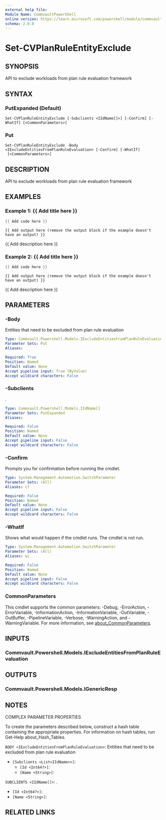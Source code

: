 ```yaml
---
external help file:
Module Name: CommvaultPowerShell
online version: https://learn.microsoft.com/powershell/module/commvaultpowershell/set-cvplanruleentityexclude
schema: 2.0.0
---
```


# Set-CVPlanRuleEntityExclude

## SYNOPSIS
API to exclude workloads from plan rule evaluation framework

## SYNTAX

### PutExpanded (Default)
```
Set-CVPlanRuleEntityExclude [-Subclients <IIdName[]>] [-Confirm] [-WhatIf] [<CommonParameters>]
```

### Put
```
Set-CVPlanRuleEntityExclude -Body <IExcludeEntitiesFromPlanRuleEvaluation> [-Confirm] [-WhatIf]
 [<CommonParameters>]
```

## DESCRIPTION
API to exclude workloads from plan rule evaluation framework

## EXAMPLES

### Example 1: {{ Add title here }}
```powershell
{{ Add code here }}
```

```output
{{ Add output here (remove the output block if the example doesn't have an output) }}
```

{{ Add description here }}

### Example 2: {{ Add title here }}
```powershell
{{ Add code here }}
```

```output
{{ Add output here (remove the output block if the example doesn't have an output) }}
```

{{ Add description here }}

## PARAMETERS

### -Body
Entities that need to be excluded from plan rule evaluation

```yaml
Type: Commvault.Powershell.Models.IExcludeEntitiesFromPlanRuleEvaluation
Parameter Sets: Put
Aliases:

Required: True
Position: Named
Default value: None
Accept pipeline input: True (ByValue)
Accept wildcard characters: False
```

### -Subclients
.

```yaml
Type: Commvault.Powershell.Models.IIdName[]
Parameter Sets: PutExpanded
Aliases:

Required: False
Position: Named
Default value: None
Accept pipeline input: False
Accept wildcard characters: False
```

### -Confirm
Prompts you for confirmation before running the cmdlet.

```yaml
Type: System.Management.Automation.SwitchParameter
Parameter Sets: (All)
Aliases: cf

Required: False
Position: Named
Default value: None
Accept pipeline input: False
Accept wildcard characters: False
```

### -WhatIf
Shows what would happen if the cmdlet runs.
The cmdlet is not run.

```yaml
Type: System.Management.Automation.SwitchParameter
Parameter Sets: (All)
Aliases: wi

Required: False
Position: Named
Default value: None
Accept pipeline input: False
Accept wildcard characters: False
```

### CommonParameters
This cmdlet supports the common parameters: -Debug, -ErrorAction, -ErrorVariable, -InformationAction, -InformationVariable, -OutVariable, -OutBuffer, -PipelineVariable, -Verbose, -WarningAction, and -WarningVariable. For more information, see [about_CommonParameters](http://go.microsoft.com/fwlink/?LinkID=113216).

## INPUTS

### Commvault.Powershell.Models.IExcludeEntitiesFromPlanRuleEvaluation

## OUTPUTS

### Commvault.Powershell.Models.IGenericResp

## NOTES

COMPLEX PARAMETER PROPERTIES

To create the parameters described below, construct a hash table containing the appropriate properties. For information on hash tables, run Get-Help about_Hash_Tables.


`BODY <IExcludeEntitiesFromPlanRuleEvaluation>`: Entities that need to be excluded from plan rule evaluation
  - `[Subclients <List<IIdName>>]`: 
    - `[Id <Int64?>]`: 
    - `[Name <String>]`: 

`SUBCLIENTS <IIdName[]>`: .
  - `[Id <Int64?>]`: 
  - `[Name <String>]`: 

## RELATED LINKS

